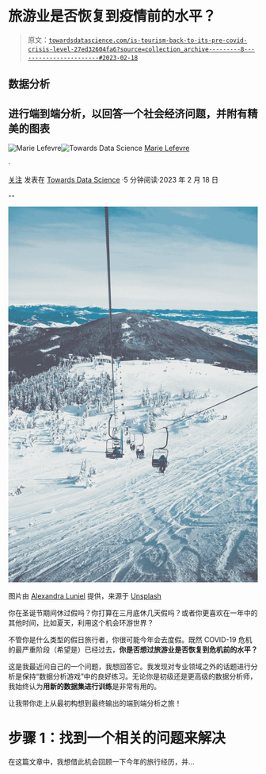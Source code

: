 # 旅游业是否恢复到疫情前的水平？

> 原文：[`towardsdatascience.com/is-tourism-back-to-its-pre-covid-crisis-level-27ed32604fa6?source=collection_archive---------8-----------------------#2023-02-18`](https://towardsdatascience.com/is-tourism-back-to-its-pre-covid-crisis-level-27ed32604fa6?source=collection_archive---------8-----------------------#2023-02-18)

## 数据分析

## 进行端到端分析，以回答一个社会经济问题，并附有精美的图表

[](https://marielefevre.medium.com/?source=post_page-----27ed32604fa6--------------------------------)![Marie Lefevre](https://marielefevre.medium.com/?source=post_page-----27ed32604fa6--------------------------------)[](https://towardsdatascience.com/?source=post_page-----27ed32604fa6--------------------------------)![Towards Data Science](https://towardsdatascience.com/?source=post_page-----27ed32604fa6--------------------------------) [Marie Lefevre](https://marielefevre.medium.com/?source=post_page-----27ed32604fa6--------------------------------)

·

[关注](https://medium.com/m/signin?actionUrl=https%3A%2F%2Fmedium.com%2F_%2Fsubscribe%2Fuser%2F2a04bf49928f&operation=register&redirect=https%3A%2F%2Ftowardsdatascience.com%2Fis-tourism-back-to-its-pre-covid-crisis-level-27ed32604fa6&user=Marie+Lefevre&userId=2a04bf49928f&source=post_page-2a04bf49928f----27ed32604fa6---------------------post_header-----------) 发表在 [Towards Data Science](https://towardsdatascience.com/?source=post_page-----27ed32604fa6--------------------------------) ·5 分钟阅读·2023 年 2 月 18 日[](https://medium.com/m/signin?actionUrl=https%3A%2F%2Fmedium.com%2F_%2Fvote%2Ftowards-data-science%2F27ed32604fa6&operation=register&redirect=https%3A%2F%2Ftowardsdatascience.com%2Fis-tourism-back-to-its-pre-covid-crisis-level-27ed32604fa6&user=Marie+Lefevre&userId=2a04bf49928f&source=-----27ed32604fa6---------------------clap_footer-----------)

--

[](https://medium.com/m/signin?actionUrl=https%3A%2F%2Fmedium.com%2F_%2Fbookmark%2Fp%2F27ed32604fa6&operation=register&redirect=https%3A%2F%2Ftowardsdatascience.com%2Fis-tourism-back-to-its-pre-covid-crisis-level-27ed32604fa6&source=-----27ed32604fa6---------------------bookmark_footer-----------)![](img/824a9eacac7633eaa9d9453fa46a6697.png)

图片由 [Alexandra Luniel](https://unsplash.com/@luniel?utm_source=unsplash&utm_medium=referral&utm_content=creditCopyText) 提供，来源于 [Unsplash](https://unsplash.com/photos/86T5I7ZtjmM?utm_source=unsplash&utm_medium=referral&utm_content=creditCopyText)

你在圣诞节期间休过假吗？你打算在三月底休几天假吗？或者你更喜欢在一年中的其他时间，比如夏天，利用这个机会环游世界？

不管你是什么类型的假日旅行者，你很可能今年会去度假。既然 COVID-19 危机的最严重阶段（希望是）已经过去，**你是否想过旅游业是否恢复到危机前的水平？**

这是我最近问自己的一个问题，我想回答它。我发现对专业领域之外的话题进行分析是保持“数据分析游戏”中的良好练习。无论你是初级还是更高级的数据分析师，我始终认为**用新的数据集进行训练**是非常有用的。

让我带你走上从最初构想到最终输出的端到端分析之旅！

# 步骤 1：找到一个相关的问题来解决

在这篇文章中，我想借此机会回顾一下今年的旅行经历，并…
